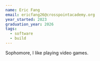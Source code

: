 ```yaml
---
name: Eric Fang
email: ericfang26@crosspointacademy.org
year_started: 2023
graduation_year: 2026
tags:
  - software
  - build
---
```

Sophomore, I like playing video games.